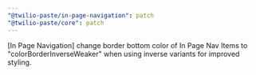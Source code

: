 ```yaml
---
"@twilio-paste/in-page-navigation": patch
"@twilio-paste/core": patch
---
```


[In Page Navigation] change border bottom color of In Page Nav Items to "colorBorderInverseWeaker" when using inverse variants for improved styling.
